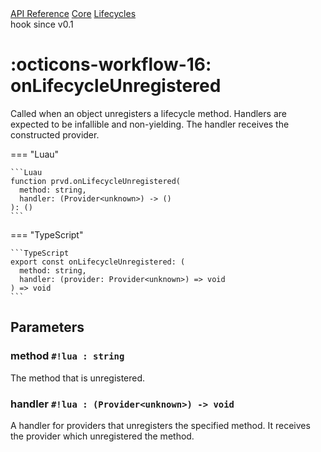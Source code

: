<div class="pmwdoc-reference-breadcrumbs">
<a href="../../../">API Reference</a>
<a href="../../">Core</a>
<a href="../">Lifecycles</a>
</div>

<div class="pmwdoc-reference-tags">
<span class="pmwdoc-reference-highlight">hook</span>
<span class="pmwdoc-reference-since">since v0.1</span>
</div>

# :octicons-workflow-16: onLifecycleUnregistered

Called when an object unregisters a lifecycle method. Handlers are expected to be
infallible and non-yielding. The handler receives the constructed provider.

=== "Luau"

    ```Luau
    function prvd.onLifecycleUnregistered(
      method: string,
      handler: (Provider<unknown>) -> ()
    ): ()
    ```

=== "TypeScript"

    ```TypeScript
    export const onLifecycleUnregistered: (
      method: string,
      handler: (provider: Provider<unknown>) => void
    ) => void
    ```

## Parameters

### method `#!lua : string`

The method that is unregistered.

### handler `#!lua : (Provider<unknown>) -> void`

A handler for providers that unregisters the specified method. It receives the
provider which unregistered the method.
